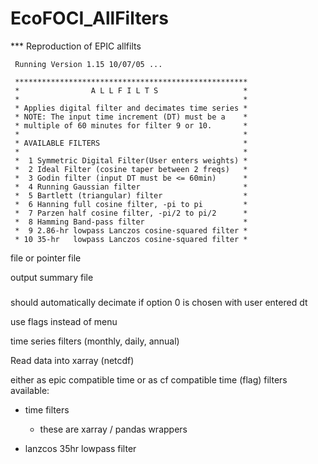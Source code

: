# EcoFOCI_AllFilters

*** Reproduction of EPIC allfilts

```
 Running Version 1.15 10/07/05 ...

 ****************************************************
 *                A L L F I L T S                   *
 *                                                  *
 * Applies digital filter and decimates time series *
 * NOTE: The input time increment (DT) must be a    *
 * multiple of 60 minutes for filter 9 or 10.       *
 *                                                  *
 * AVAILABLE FILTERS                                *
 *                                                  *
 *  1 Symmetric Digital Filter(User enters weights) *
 *  2 Ideal Filter (cosine taper between 2 freqs)   *
 *  3 Godin filter (input DT must be <= 60min)      *
 *  4 Running Gaussian filter                       *
 *  5 Bartlett (triangular) filter                  *
 *  6 Hanning full cosine filter, -pi to pi         *
 *  7 Parzen half cosine filter, -pi/2 to pi/2      *
 *  8 Hamming Band-pass filter                      *
 *  9 2.86-hr lowpass Lanczos cosine-squared filter *
 * 10 35-hr   lowpass Lanczos cosine-squared filter *
 ```

 file or pointer file 

 output summary file


 ###
 should automatically decimate if option 0 is chosen with user entered dt

 use flags instead of menu

 time series filters (monthly, daily, annual)


Read data into xarray (netcdf)

either as epic compatible time or as cf compatible time (flag)
 filters available:

 - time filters 
 	* these are xarray / pandas wrappers

 - lanzcos 35hr lowpass filter
